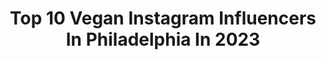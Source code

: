 ---
title: Top 10 Vegan Instagram Influencers In Philadelphia In 2023
description: >-
  Find top vegan Instagram influencers in Philadelphia in 2023. Most popular hashtags: #vegan #love #reels.
platform: Instagram
hits: 25
text_top: Discover the most popular Instagram influencers on inBeat.
text_bottom: Our search engine aggregates 25 Instagram influencers like this in Philadelphia, United States for you to work with.
profiles:
  - username: "hannahforcier"
    fullname: >-
      Hannah Forcier
    bio: >-
      (For-see-ayeee) 📍 Philadelphia, PA Vegan🌱Earth Lover🌎Youtuber-517k💖 ⬇️Help my best friend get top surgery
    location: "United States"
    followers: 44265
    engagement: 76
    commentsToLikes: 0.029870
    id: ck6tryl0u1ti30j71qgn0a9vu
    verified: true
    hashtags: "#wiglife, #goodhairday, #humanhairwig, #hairgoals"
  - username: "phillyvegans"
    fullname: >-
      Philly Vegans
    bio: >-
      Philadelphia (Based) Vegans ✈️ @poopjoke & @eeerriinn 👫 Powered by Plants 🏃🏻‍♀️🥑🦄 💌: phillyvegans@gmail.com
    location: "United States"
    followers: 16792
    engagement: 251
    commentsToLikes: 0.030048
    id: ck6u2r1j7tfhd0j71uyg3bcrx
    verified: false
    hashtags: "#chefskiss, #honeygrow, #ad, #sponsored"
  - username: "doctorbowl"
    fullname: >-
      Divya Sharma | Healthy Recipes
    bio: >-
      👩🏽‍🍳Simple, easy, quick and delicious recipes 📸 Content Creator, Recipe developer 👩‍⚕️Doctor - GP 👫Wife to @theradiologistpage 👶🏽Mum to Baby Bowl
    location: "United States"
    followers: 72245
    engagement: 112
    commentsToLikes: 0.136459
    id: ck5zua3ix1yzk0i14w4tgqmqj
    verified: false
    hashtags: "#veggielover, #vegantreats, #quickdinner, #foodforkids"
  - username: "yash_kothiya_007"
    fullname: >-
      ♛_ʏֆɦ_♛
    bio: >-
      . 💕 ĴΛY MΛ ҠĤØDĪYΛŔ 💕 . 🖤ᴅᴏɴᴛ ᴡᴀɪᴛ ᴛʜᴇ ᴘᴇʀғᴇᴄᴛ ᴍᴏᴍᴇɴᴛ 👨‍🦯ᴛᴀᴋᴇ ᴛʜᴇ ᴍᴏᴍᴇɴᴛ ᴀɴᴅ ᴍᴀᴋᴇ ɪᴛ ᴘᴇʀғᴇᴄᴛ🦸
    location: "United States"
    followers: 2578
    engagement: 965
    commentsToLikes: 0.280792
    id: ckaouk3yw0m4r0i78f9k8o733
    verified: false
    hashtags: "#gainwithspikes, #homedecor, #mallu, #malayalam"
  - username: "zenisfood"
    fullname: >-
      Byron J 🏙 NYC Foodie
    bio: >-
      Part-Time photographer/musician @zenifmusic Full-Time creator 🇺🇸🇹🇼 | 📍: Taiwan 📨 Email/DM for collab! 📸 #lumix s1R G9 🥩 @crowdcow ambassador
    location: "United States"
    followers: 11169
    engagement: 644
    commentsToLikes: 0.042263
    id: ck6tpkxalkg3a0j71w3ngeo1m
    verified: false
    hashtags: "#nycfoodie, #noodleworship, #homecooking, #spikedlatte"
  - username: "d_r_hildebrand"
    fullname: >-
      David Raphael Hildebrand
    bio: >-
      Old soul in a reclaimed body. 📍New York Writer • Model • Entrepreneur 👬 @joshgaddy 🏊 Swimmer by chance. 🌱 Vegan by design. Choose kindness.
    location: "United States"
    followers: 19133
    engagement: 414
    commentsToLikes: 0.091711
    id: ck15reiru7jc50i195emotajc
    verified: false
    hashtags: "#gayvegan, #fireislandpines, #swimming, #summer"
  - username: "maddiecantcook"
    fullname: >-
      maddie/ food + fit :)
    bio: >-
      cos health is wealth baby 😌🦄 🐩 Healthy cooking / vegan baking 💅 fitness log 👸 just for fun :)
    location: "United States"
    followers: 7294
    engagement: 921
    commentsToLikes: 0.209403
    id: ckaox0crgb7780i78740w454r
    verified: false
    hashtags: "#wonton, #veganuary, #maddiecancookpancakes"
  - username: "ebgiii"
    fullname: >-
      Edward B. Gieda III
    bio: >-
      Lost my wife 06/18/19; running since as a means of healing. Vegan since ‘92 + streak runner + ॐ. #diadorarunning
    location: "United States"
    followers: 6275
    engagement: 1030
    commentsToLikes: 0.030962
    id: ck5zqwb9kvf5n0i14boitpp94
    verified: false
    hashtags: "#runningstreak, #plantbasedathlete, #soulrunning, #distancerunning"
  - username: "shaylynnedwards"
    fullname: >-
      Shay Edwards
    bio: >-
      philadelphia | v queer | the v either stands for vegan or very, but also both Van Bound: April 2020 | 1984 Dodge CamperVan 🚐 ↡ WEEKLY VAN BUILD VLOG ↡
    location: "United States"
    followers: 8649
    engagement: 505
    commentsToLikes: 0.016208
    id: ck8wdgvlhdtl90j7825rwuyaq
    verified: false
    hashtags: "#aexme, #stayhomestaysafe, #wearamask"
  - username: "therubygore"
    fullname: >-
      Ruby Gore Vegan Tattoo Artist
    bio: >-
      @HoundstoothTattoo Philadelphia, PA 🔔 Trauma Informed Artist ♥️ 100% Vegan Supplies 🌱 Booking Info👇 Questions? Email Us 💌
    location: "United States"
    followers: 40630
    engagement: 99
    commentsToLikes: 0.033622
    id: ck55klzwezmq90i112lqh2ibz
    verified: false
    hashtags: "#londontattoo, #njtattoo, #newyorktattoo, #botanicaltattoo"
---